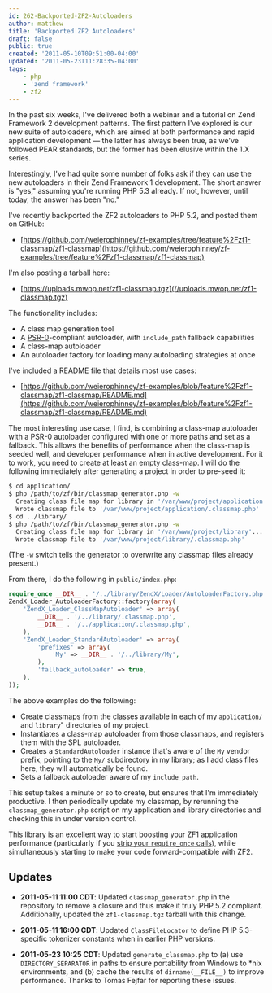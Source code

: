 ```yaml
---
id: 262-Backported-ZF2-Autoloaders
author: matthew
title: 'Backported ZF2 Autoloaders'
draft: false
public: true
created: '2011-05-10T09:51:00-04:00'
updated: '2011-05-23T11:28:35-04:00'
tags:
    - php
    - 'zend framework'
    - zf2
---
```

In the past six weeks, I've delivered both a webinar and a tutorial on Zend
Framework 2 development patterns. The first pattern I've explored is our new
suite of autoloaders, which are aimed at both performance and rapid application
development — the latter has always been true, as we've followed PEAR standards,
but the former has been elusive within the 1.X series.

Interestingly, I've had quite some number of folks ask if they can use the new
autoloaders in their Zend Framework 1 development. The short answer is "yes,"
assuming you're running PHP 5.3 already. If not, however, until today, the
answer has been "no."

<!--- EXTENDED -->

I've recently backported the ZF2 autoloaders to PHP 5.2, and posted them on GitHub:

- [https://github.com/weierophinney/zf-examples/tree/feature%2Fzf1-classmap/zf1-classmap](https://github.com/weierophinney/zf-examples/tree/feature%2Fzf1-classmap/zf1-classmap)

I'm also posting a tarball here:

- [https://uploads.mwop.net/zf1-classmap.tgz](//uploads.mwop.net/zf1-classmap.tgz)

The functionality includes:

- A class map generation tool
- A [PSR-0](https://github.com/php-fig/fig-standards/blob/master/accepted/PSR-0.md)-compliant autoloader, with `include_path` fallback capabilities
- A class-map autoloader
- An autoloader factory for loading many autoloading strategies at once

I've included a README file that details most use cases:

- [https://github.com/weierophinney/zf-examples/blob/feature%2Fzf1-classmap/zf1-classmap/README.md](https://github.com/weierophinney/zf-examples/blob/feature%2Fzf1-classmap/zf1-classmap/README.md)

The most interesting use case, I find, is combining a class-map autoloader with
a PSR-0 autoloader configured with one or more paths and set as a fallback. This
allows the benefits of performance when the class-map is seeded well, and
developer performance when in active development. For it to work, you need to
create at least an empty class-map. I will do the following immediately after
generating a project in order to pre-seed it:

```bash
$ cd application/
$ php /path/to/zf/bin/classmap_generator.php -w
  Creating class file map for library in '/var/www/project/application'...
  Wrote classmap file to '/var/www/project/application/.classmap.php'
$ cd ../library/
$ php /path/to/zf/bin/classmap_generator.php -w
  Creating class file map for library in '/var/www/project/library'...
  Wrote classmap file to '/var/www/project/library/.classmap.php'
```

(The `-w` switch tells the generator to overwrite any classmap files already present.)

From there, I do the following in `public/index.php`:

```php
require_once __DIR__ . '/../library/ZendX/Loader/AutoloaderFactory.php';
ZendX_Loader_AutoloaderFactory::factory(array(
    'ZendX_Loader_ClassMapAutoloader' => array(
        __DIR__ . '/../library/.classmap.php',
        __DIR__ . '/../application/.classmap.php',
    ),
    'ZendX_Loader_StandardAutoloader' => array(
        'prefixes' => array(
            'My' => __DIR__ . '/../library/My',
        ),
        'fallback_autoloader' => true,
    ),
));
```

The above examples do the following:

- Create classmaps from the classes available in each of my `application/` and
  `library`" directories of my project.
- Instantiates a class-map autoloader from those classmaps, and registers them with the SPL autoloader.
- Creates a `StandardAutoloader` instance that's aware of the `My` vendor
  prefix, pointing to the `My/` subdirectory in my library; as I add class files
  here, they will automatically be found.
- Sets a fallback autoloader aware of my `include_path`.

This setup takes a minute or so to create, but ensures that I'm immediately
productive. I then periodically update my classmap, by rerunning the
`classmap_generator.php` script on my application and library directories and
checking this in under version control.

This library is an excellent way to start boosting your ZF1 application
performance (particularly if you [strip your `require_once` calls](http://framework.zend.com/manual/en/performance.classloading.html)),
while simultaneously starting to make your code forward-compatible with ZF2.

Updates
-------

- **2011-05-11 11:00 CDT**: Updated `classmap_generator.php` in the repository
  to remove a closure and thus make it truly PHP 5.2 compliant. Additionally,
  updated the `zf1-classmap.tgz` tarball with this change.

- **2011-05-11 16:00 CDT**: Updated `ClassFileLocator` to define PHP
  5.3-specific tokenizer constants when in earlier PHP versions.

- **2011-05-23 10:25 CDT**: Updated `generate_classmap.php` to (a) use
  `DIRECTORY_SEPARATOR` in paths to ensure portability from Windows to *nix
  environments, and (b) cache the results of `dirname(__FILE__)` to improve
  performance. Thanks to Tomas Fejfar for reporting these issues.
